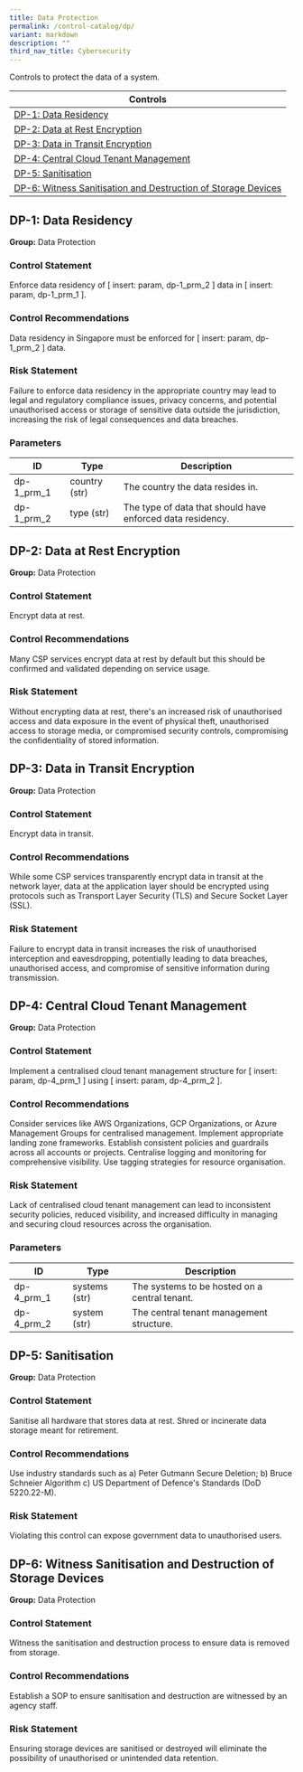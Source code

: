 ```yaml
---
title: Data Protection
permalink: /control-catalog/dp/
variant: markdown
description: ""
third_nav_title: Cybersecurity
---
```

Controls to protect the data of a system.

| Controls                                                                                                                       |
| ------------------------------------------------------------------------------------------------------------------------------ |
| [DP-1: Data Residency](#dp-1-data-residency)                                                                                   |
| [DP-2: Data at Rest Encryption](#dp-2-data-at-rest-encryption)                                                                 |
| [DP-3: Data in Transit Encryption](#dp-3-data-in-transit-encryption)                                                           |
| [DP-4: Central Cloud Tenant Management](#dp-4-central-cloud-tenant-management)                                                 |
| [DP-5: Sanitisation](#dp-5-sanitisation)                                                                                       |
| [DP-6: Witness Sanitisation and Destruction of Storage Devices](#dp-6-witness-sanitisation-and-destruction-of-storage-devices) |

## DP-1: Data Residency

**Group:** Data Protection

### Control Statement

Enforce data residency of [ insert: param, dp-1_prm_2 ] data in [ insert: param, dp-1_prm_1 ].

### Control Recommendations

Data residency in Singapore must be enforced for [ insert: param, dp-1_prm_2 ] data.

### Risk Statement

Failure to enforce data residency in the appropriate country may lead to legal and regulatory compliance issues, privacy concerns, and potential unauthorised access or storage of sensitive data outside the jurisdiction, increasing the risk of legal consequences and data breaches.

### Parameters

| ID         | Type          | Description                                                |
| ---------- | ------------- | ---------------------------------------------------------- |
| dp-1_prm_1 | country (str) | The country the data resides in.                           |
| dp-1_prm_2 | type (str)    | The type of data that should have enforced data residency. |

## DP-2: Data at Rest Encryption

**Group:** Data Protection

### Control Statement

Encrypt data at rest.

### Control Recommendations

Many CSP services encrypt data at rest by default but this should be confirmed and validated depending on service usage.

### Risk Statement

Without encrypting data at rest, there&#39;s an increased risk of unauthorised access and data exposure in the event of physical theft, unauthorised access to storage media, or compromised security controls, compromising the confidentiality of stored information.

## DP-3: Data in Transit Encryption

**Group:** Data Protection

### Control Statement

Encrypt data in transit.

### Control Recommendations

While some CSP services transparently encrypt data in transit at the network layer, data at the application layer should be encrypted using protocols such as Transport Layer Security (TLS) and Secure Socket Layer (SSL).

### Risk Statement

Failure to encrypt data in transit increases the risk of unauthorised interception and eavesdropping, potentially leading to data breaches, unauthorised access, and compromise of sensitive information during transmission.

## DP-4: Central Cloud Tenant Management

**Group:** Data Protection

### Control Statement

Implement a centralised cloud tenant management structure for [ insert: param, dp-4_prm_1 ] using [ insert: param, dp-4_prm_2 ].

### Control Recommendations

Consider services like AWS Organizations, GCP Organizations, or Azure Management Groups for centralised management. Implement appropriate landing zone frameworks. Establish consistent policies and guardrails across all accounts or projects. Centralise logging and monitoring for comprehensive visibility. Use tagging strategies for resource organisation.

### Risk Statement

Lack of centralised cloud tenant management can lead to inconsistent security policies, reduced visibility, and increased difficulty in managing and securing cloud resources across the organisation.

### Parameters

| ID         | Type          | Description                                   |
| ---------- | ------------- | --------------------------------------------- |
| dp-4_prm_1 | systems (str) | The systems to be hosted on a central tenant. |
| dp-4_prm_2 | system (str)  | The central tenant management structure.      |

## DP-5: Sanitisation

**Group:** Data Protection

### Control Statement

Sanitise all hardware that stores data at rest. Shred or incinerate data storage meant for retirement.

### Control Recommendations

Use industry standards such as
a) Peter Gutmann Secure Deletion;
b) Bruce Schneier Algorithm
c) US Department of Defence&#39;s Standards (DoD 5220.22-M).

### Risk Statement

Violating this control can expose government data to unauthorised users.

## DP-6: Witness Sanitisation and Destruction of Storage Devices

**Group:** Data Protection

### Control Statement

Witness the sanitisation and destruction process to ensure data is removed from storage.

### Control Recommendations

Establish a SOP to ensure sanitisation and destruction are witnessed by an agency staff.

### Risk Statement

Ensuring storage devices are sanitised or destroyed will eliminate the possibility of unauthorised or unintended data retention.

